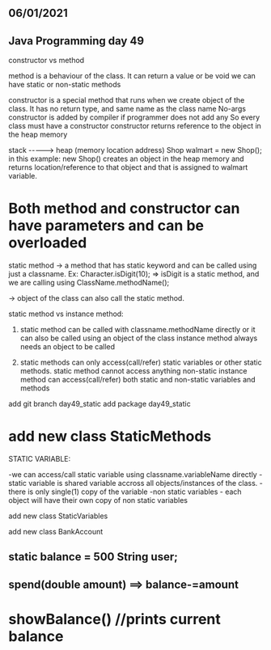 06/01/2021
----------

Java Programming day 49
-----------------------

constructor vs method

method is a behaviour of the class.
It can return a value or be void
we can have static or non-static methods

constructor is a special method that runs when we create object of the class.
It has no return type, and same name as the class name
No-args constructor is added by compiler if programmer does not add any
So every class must have a constructor
constructor returns reference to the object in the heap memory
                  
 stack   ----->  heap (memory location address)
Shop walmart = new Shop();
in this example: new Shop() creates an object in the heap memory and returns location/reference to that object and that is assigned to walmart variable.

Both method and constructor can have parameters and can be overloaded
============================

static method -> a method that has static keyword and can be called using just a classname. 
Ex: Character.isDigit(10); => isDigit is a static method, and we are calling using ClassName.methodName();

-> object of the class can also call the static method.

static method vs instance method:

1) static method can be called with classname.methodName directly or it can also be called using an object of the class
   instance method always needs an object to be called

2) static methods can only access(call/refer) static variables or other static methods. static method cannot access anything non-static
   instance method can access(call/refer) both static and non-static variables and methods

add git branch day49_static
add package day49_static

add new class StaticMethods
===============================

STATIC VARIABLE:

-we can access/call static variable using classname.variableName directly
-static variable is shared variable accross all objects/instances of the class.
-there is only single(1) copy of the variable
-non static variables - each object will have their own copy of non static variables

add new class StaticVariables

add new class BankAccount

static balance = 500
String user;
----
spend(double amount) ==> balance-=amount
----
showBalance() //prints current balance
=====================================
